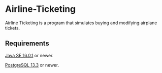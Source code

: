 # Airline-Ticketing
Airline Ticketing is a program that simulates buying and modifying airplane tickets.

## Requirements
[Java SE 16.0.1](https://www.oracle.com/java/technologies/java-se-glance.html) or newer.

[PostgreSQL 13.3](https://www.postgresql.org/) or newer.
